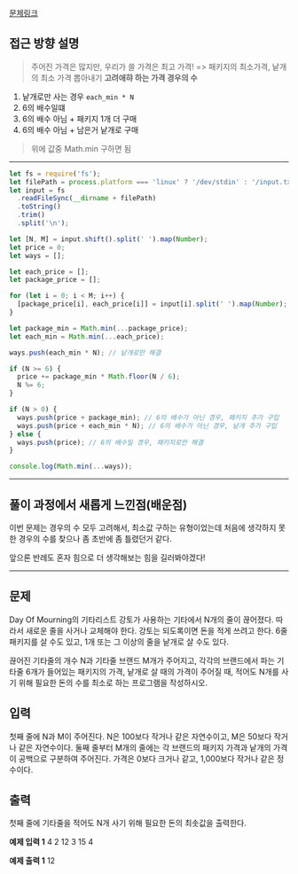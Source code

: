 [문제링크](https://www.acmicpc.net/problem/1049)

## 접근 방향 설명

> 주어진 가격은 많지만, 우리가 쓸 가격은 최고 가격! => 패키지의 최소가격, 낱개의 최소 가격 뽑아내기
> **고려애햐 하는 가격 경우의 수**
1) 낱개로만 사는 경우 `each_min * N`
2) 6의 배수일떄
3) 6의 배수 아님 + 패키지 1개 더 구매
3) 6의 배수 아님 + 남은거 낱개로 구매
> 위에 값중 Math.min 구하면 됨
---

```js
let fs = require('fs');
let filePath = process.platform === 'linux' ? '/dev/stdin' : '/input.txt';
let input = fs
  .readFileSync(__dirname + filePath)
  .toString()
  .trim()
  .split('\n');

let [N, M] = input.shift().split(' ').map(Number);
let price = 0;
let ways = [];

let each_price = [];
let package_price = [];

for (let i = 0; i < M; i++) {
  [package_price[i], each_price[i]] = input[i].split(' ').map(Number);
}

let package_min = Math.min(...package_price);
let each_min = Math.min(...each_price);

ways.push(each_min * N); // 낱개로만 해결

if (N >= 6) {
  price += package_min * Math.floor(N / 6);
  N %= 6;
}

if (N > 0) {
  ways.push(price + package_min); // 6의 배수가 아닌 경우, 패키지 추가 구입
  ways.push(price + each_min * N); // 6의 배수가 아닌 경우, 낱개 추가 구입
} else {
  ways.push(price); // 6의 배수일 경우, 패키지로만 해결
}

console.log(Math.min(...ways));
```

---

## 풀이 과정에서 새롭게 느낀점(배운점)

이번 문제는 경우의 수 모두 고려해서, 최소값 구하는 유형이었는데 
처음에 생각하지 못한 경우의 수를 찾으나 좀 초반에 좀 틀렸던거 같다. 

앞으론 반례도 혼자 힘으로 더 생각해보는 힘을 길러봐야겠다!

---

## 문제
Day Of Mourning의 기타리스트 강토가 사용하는 기타에서 N개의 줄이 끊어졌다. 따라서 새로운 줄을 사거나 교체해야 한다. 강토는 되도록이면 돈을 적게 쓰려고 한다. 6줄 패키지를 살 수도 있고, 1개 또는 그 이상의 줄을 낱개로 살 수도 있다.

끊어진 기타줄의 개수 N과 기타줄 브랜드 M개가 주어지고, 각각의 브랜드에서 파는 기타줄 6개가 들어있는 패키지의 가격, 낱개로 살 때의 가격이 주어질 때, 적어도 N개를 사기 위해 필요한 돈의 수를 최소로 하는 프로그램을 작성하시오.

## 입력
첫째 줄에 N과 M이 주어진다. N은 100보다 작거나 같은 자연수이고, M은 50보다 작거나 같은 자연수이다. 둘째 줄부터 M개의 줄에는 각 브랜드의 패키지 가격과 낱개의 가격이 공백으로 구분하여 주어진다. 가격은 0보다 크거나 같고, 1,000보다 작거나 같은 정수이다.

## 출력
첫째 줄에 기타줄을 적어도 N개 사기 위해 필요한 돈의 최솟값을 출력한다.

**예제 입력 1**
4 2
12 3
15 4

**예제 출력 1** 
12